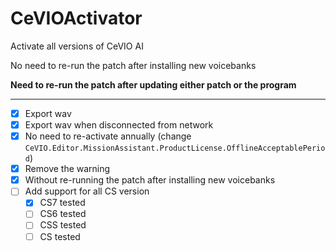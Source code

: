 # CeVIOActivator

Activate all versions of CeVIO AI

No need to re-run the patch after installing new voicebanks

**Need to re-run the patch after updating either patch or the program**

---

- [x] Export wav
- [x] Export wav when disconnected from network
- [x] No need to re-activate annually (change `CeVIO.Editor.MissionAssistant.ProductLicense.OfflineAcceptablePeriod`)
- [x] Remove the warning
- [x] Without re-running the patch after installing new voicebanks
- [ ] Add support for all CS version
  - [x] CS7 tested
  - [ ] CS6 tested
  - [ ] CSS tested
  - [ ] CS tested
